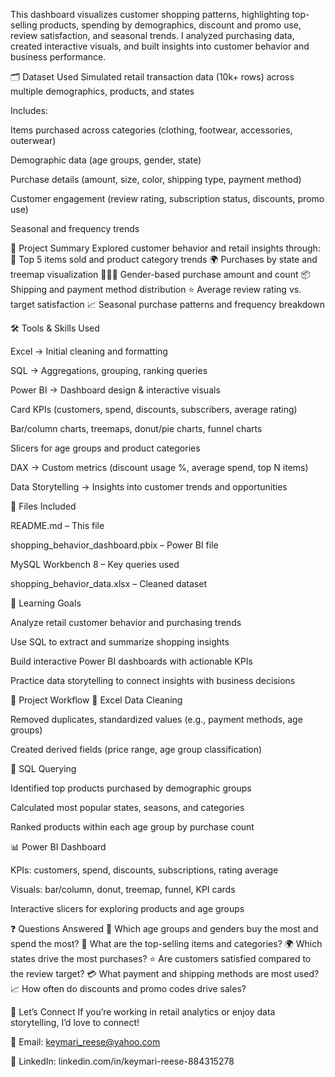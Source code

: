This dashboard visualizes customer shopping patterns, highlighting top-selling products, spending by demographics, discount and promo use, review satisfaction, and seasonal trends. I analyzed purchasing data, created interactive visuals, and built insights into customer behavior and business performance.

🗂️ Dataset Used
Simulated retail transaction data (10k+ rows) across multiple demographics, products, and states

Includes:

Items purchased across categories (clothing, footwear, accessories, outerwear)

Demographic data (age groups, gender, state)

Purchase details (amount, size, color, shipping type, payment method)

Customer engagement (review rating, subscription status, discounts, promo use)

Seasonal and frequency trends

📌 Project Summary
Explored customer behavior and retail insights through:
👕 Top 5 items sold and product category trends
🌍 Purchases by state and treemap visualization
🧑‍🤝‍🧑 Gender-based purchase amount and count
📦 Shipping and payment method distribution
⭐ Average review rating vs. target satisfaction
📈 Seasonal purchase patterns and frequency breakdown

🛠️ Tools & Skills Used

Excel → Initial cleaning and formatting

SQL → Aggregations, grouping, ranking queries

Power BI → Dashboard design & interactive visuals

Card KPIs (customers, spend, discounts, subscribers, average rating)

Bar/column charts, treemaps, donut/pie charts, funnel charts

Slicers for age groups and product categories

DAX → Custom metrics (discount usage %, average spend, top N items)

Data Storytelling → Insights into customer trends and opportunities

📁 Files Included

README.md – This file

shopping_behavior_dashboard.pbix – Power BI file

MySQL Workbench 8 – Key queries used

shopping_behavior_data.xlsx – Cleaned dataset

🚀 Learning Goals

Analyze retail customer behavior and purchasing trends

Use SQL to extract and summarize shopping insights

Build interactive Power BI dashboards with actionable KPIs

Practice data storytelling to connect insights with business decisions

🔄 Project Workflow
🧹 Excel Data Cleaning

Removed duplicates, standardized values (e.g., payment methods, age groups)

Created derived fields (price range, age group classification)

🧾 SQL Querying

Identified top products purchased by demographic groups

Calculated most popular states, seasons, and categories

Ranked products within each age group by purchase count

📊 Power BI Dashboard

KPIs: customers, spend, discounts, subscriptions, rating average

Visuals: bar/column, donut, treemap, funnel, KPI cards

Interactive slicers for exploring products and age groups

❓ Questions Answered
👥 Which age groups and genders buy the most and spend the most?
👜 What are the top-selling items and categories?
🌍 Which states drive the most purchases?
⭐ Are customers satisfied compared to the review target?
💳 What payment and shipping methods are most used?
📈 How often do discounts and promo codes drive sales?

🙌 Let’s Connect
If you’re working in retail analytics or enjoy data storytelling, I’d love to connect!

📧 Email: keymari_reese@yahoo.com

💼 LinkedIn: linkedin.com/in/keymari-reese-884315278
